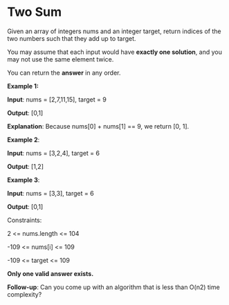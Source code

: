 # Two Sum

Given an array of integers nums and an integer target, return indices of the two numbers such that they add up to target.

You may assume that each input would have **exactly one solution**, and you may not use the same element twice.

You can return the **answer** in any order.



**Example 1:**

**Input**: nums = [2,7,11,15], target = 9

**Output**: [0,1]


**Explanation**: Because nums[0] + nums[1] == 9, we return [0, 1].

**Example 2**:

**Input**: nums = [3,2,4], target = 6

**Output**: [1,2]

**Example 3**:

**Input**: nums = [3,3], target = 6

**Output**: [0,1]


Constraints:

2 <= nums.length <= 104

-109 <= nums[i] <= 109

-109 <= target <= 109

**Only one valid answer exists.**


**Follow-up**: Can you come up with an algorithm that is less than O(n2) time complexity?